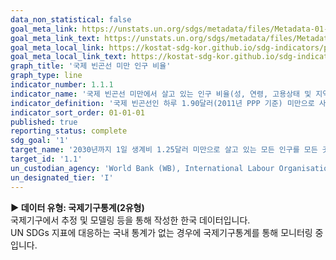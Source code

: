 ```yaml
---
data_non_statistical: false
goal_meta_link: https://unstats.un.org/sdgs/metadata/files/Metadata-01-01-01a.pdf
goal_meta_link_text: https://unstats.un.org/sdgs/metadata/files/Metadata-01-01-01a.pdf
goal_meta_local_link: https://kostat-sdg-kor.github.io/sdg-indicators/public/data/Metadata-01-01-01_KOR.pdf
goal_meta_local_link_text: https://kostat-sdg-kor.github.io/sdg-indicators/public/data/Metadata-01-01-01_KOR.pdf
graph_title: '국제 빈곤선 미만 인구 비율'
graph_type: line
indicator_number: 1.1.1
indicator_name: '국제 빈곤선 미만에서 살고 있는 인구 비율(성, 연령, 고용상태 및 지역별)'
indicator_definition: '국제 빈곤선인 하루 1.90달러(2011년 PPP 기준) 미만으로 사는 인구의 비율'
indicator_sort_order: 01-01-01
published: true
reporting_status: complete
sdg_goal: '1'
target_name: '2030년까지 1일 생계비 1.25달러 미만으로 살고 있는 모든 인구를 모든 곳에서 종식'
target_id: '1.1'
un_custodian_agency: 'World Bank (WB), International Labour Organisation (ILO)'
un_designated_tier: 'I'
---
```


<b> ▶ 데이터 유형: 국제기구통계(2유형) </b>   
  국제기구에서 추정 및 모델링 등을 통해 작성한 한국 데이터입니다.   
  UN SDGs 지표에 대응하는 국내 통계가 없는 경우에 국제기구통계를 통해 모니터링 중입니다. 
